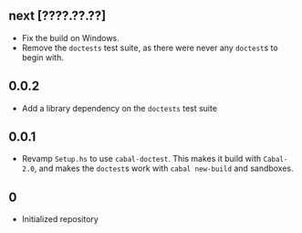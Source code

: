next [????.??.??]
-----------------
* Fix the build on Windows.
* Remove the `doctests` test suite, as there were never any `doctest`s to
  begin with.

0.0.2
-----
* Add a library dependency on the `doctests` test suite

0.0.1
-----
* Revamp `Setup.hs` to use `cabal-doctest`. This makes it build
  with `Cabal-2.0`, and makes the `doctest`s work with `cabal new-build` and
  sandboxes.

0
-
* Initialized repository
